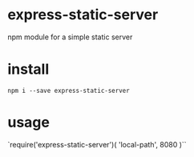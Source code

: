 # express-static-server
npm module for a simple static server

# install
`npm i --save express-static-server`

# usage
`require('express-static-server')( 'local-path', 8080 )``
